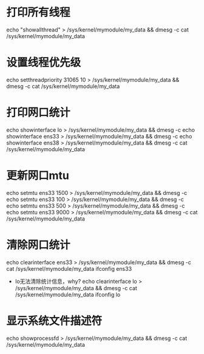 # 打印所有线程
echo "showallthread" > /sys/kernel/mymodule/my_data && dmesg -c
cat /sys/kernel/mymodule/my_data

# 设置线程优先级
echo setthreadpriority 31065 10 > /sys/kernel/mymodule/my_data && dmesg -c
cat /sys/kernel/mymodule/my_data

# 打印网口统计
echo showinterface lo > /sys/kernel/mymodule/my_data && dmesg -c
echo showinterface ens33 > /sys/kernel/mymodule/my_data && dmesg -c
echo showinterface ens38 > /sys/kernel/mymodule/my_data && dmesg -c
cat /sys/kernel/mymodule/my_data

# 更新网口mtu
echo setmtu ens33 1500 > /sys/kernel/mymodule/my_data && dmesg -c
echo setmtu ens33 100 > /sys/kernel/mymodule/my_data && dmesg -c
echo setmtu ens33 500 > /sys/kernel/mymodule/my_data && dmesg -c
echo setmtu ens33 9000 > /sys/kernel/mymodule/my_data && dmesg -c
cat /sys/kernel/mymodule/my_data

# 清除网口统计
echo clearinterface ens33 > /sys/kernel/mymodule/my_data && dmesg -c
cat /sys/kernel/mymodule/my_data
ifconfig ens33

- lo无法清除统计信息，why?
echo clearinterface lo > /sys/kernel/mymodule/my_data && dmesg -c
cat /sys/kernel/mymodule/my_data
ifconfig lo


# 显示系统文件描述符
echo showprocessfd > /sys/kernel/mymodule/my_data && dmesg -c
cat /sys/kernel/mymodule/my_data
